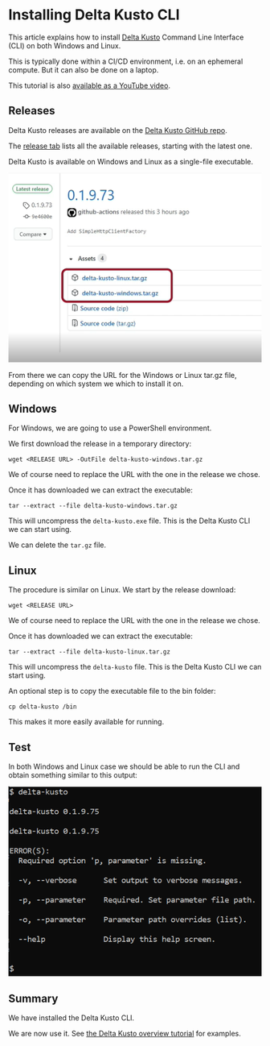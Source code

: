 #   Installing Delta Kusto CLI

This article explains how to install [Delta Kusto](https://github.com/microsoft/delta-kusto) Command Line Interface (CLI) on both Windows and Linux.

This is typically done within a CI/CD environment, i.e. on an ephemeral compute.  But it can also be done on a laptop.

This tutorial is also [available as a YouTube video](https://www.youtube.com/watch?v=ywCkANu0RCg&t=53s).

## Releases

Delta Kusto releases are available on the [Delta Kusto GitHub repo](https://github.com/microsoft/delta-kusto).

The [release tab](https://github.com/microsoft/delta-kusto/releases) lists all the available releases, starting with the latest one.

Delta Kusto is available on Windows and Linux as a single-file executable.

![Releases](releases.png)

From there we can copy the URL for the Windows or Linux tar.gz file, depending on which system we which to install it on.

## Windows

For Windows, we are going to use a PowerShell environment.

We first download the release in a temporary directory:

```
wget <RELEASE URL> -OutFile delta-kusto-windows.tar.gz
```

We of course need to replace the URL with the one in the release we chose.

Once it has downloaded we can extract the executable:

```
tar --extract --file delta-kusto-windows.tar.gz
```

This will uncompress the `delta-kusto.exe` file.  This is the Delta Kusto CLI we can start using.

We can delete the `tar.gz` file.

## Linux

The procedure is similar on Linux.  We start by the release download:

```
wget <RELEASE URL>
```

We of course need to replace the URL with the one in the release we chose.

Once it has downloaded we can extract the executable:

```
tar --extract --file delta-kusto-linux.tar.gz
```

This will uncompress the `delta-kusto` file.  This is the Delta Kusto CLI we can start using.

An optional step is to copy the executable file to the bin folder:

```
cp delta-kusto /bin
```

This makes it more easily available for running.

## Test

In both Windows and Linux case we should be able to run the CLI and obtain something similar to this output:

![Test output](test.png)

## Summary

We have installed the Delta Kusto CLI.

We are now use it.  See [the Delta Kusto overview tutorial](../overview-tutorial/README.md) for examples.